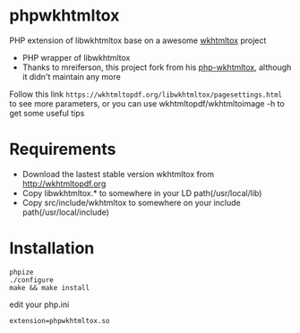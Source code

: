 # phpwkhtmltox
PHP extension of libwkhtmltox base on a awesome [wkhtmltox](http://wkhtmltopdf.org) project

- PHP wrapper of libwkhtmltox
- Thanks to mreiferson, this project fork from his [php-wkhtmltox](https://github.com/mreiferson/php-wkhtmltox), although it didn't maintain any more

Follow this link `https://wkhtmltopdf.org/libwkhtmltox/pagesettings.html` to see more parameters, or you can use wkhtmltopdf/wkhtmltoimage -h to get some useful tips

# Requirements

- Download the lastest stable version wkhtmltox from http://wkhtmltopdf.org
- Copy libwkhtmltox.* to somewhere in your LD path(/usr/local/lib)
- Copy src/include/wkhtmltox to somewhere on your include path(/usr/local/include)

# Installation

```
phpize
./configure
make && make install
```

edit your php.ini

```
extension=phpwkhtmltox.so
```

